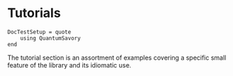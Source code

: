 # Tutorials

```@meta
DocTestSetup = quote
    using QuantumSavory
end
```

The tutorial section is an assortment of examples covering a specific small feature of the library and its idiomatic use.